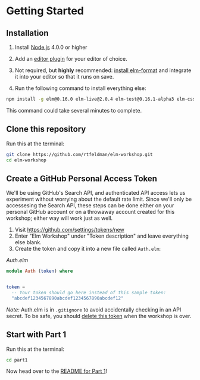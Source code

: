 Getting Started
===============

## Installation

1. Install [Node.js](http://nodejs.org) 4.0.0 or higher

2. Add an [editor plugin](http://elm-lang.org/install#syntax-highlighting) for your editor of choice.

3. Not required, but **highly** recommended: [install elm-format](https://github.com/avh4/elm-format#installation-) and integrate it into your editor so that it runs on save.

4. Run the following command to install everything else:

```bash
npm install -g elm@0.16.0 elm-live@2.0.4 elm-test@0.16.1-alpha3 elm-css@0.4.0
```

This command could take several minutes to complete.

## Clone this repository

Run this at the terminal:

```bash
git clone https://github.com/rtfeldman/elm-workshop.git
cd elm-workshop
```

## Create a GitHub Personal Access Token

We'll be using GitHub's Search API, and authenticated API access lets us experiment without worrying about the default rate limit. Since we'll only be accessesing
the Search API, these steps can be done either on your personal GitHub account or on a throwaway account created for this workshop; either way will work just as well.

1. Visit https://github.com/settings/tokens/new
2. Enter "Elm Workshop" under "Token description" and leave everything else blank.
3. Create the token and copy it into a new file called `Auth.elm`:

*Auth.elm*

```elm
module Auth (token) where


token =
  -- Your token should go here instead of this sample token:
  "abcdef1234567890abcdef1234567890abcdef12"
```

*Note:* Auth.elm is in `.gitignore` to avoid accidentally checking in an API
secret. To be safe, you should [delete this token](https://github.com/settings/tokens) when the workshop is over.

## Start with Part 1

Run this at the terminal:

```bash
cd part1
```

Now head over to the [README for Part 1](https://github.com/rtfeldman/elm-workshop/tree/master/part1)!
